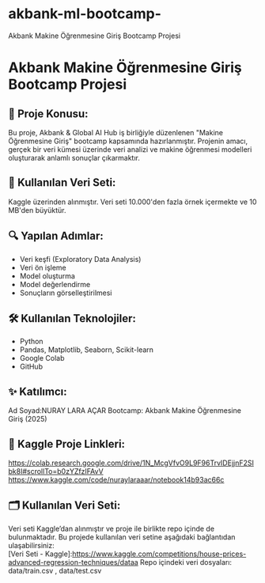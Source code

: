 # akbank-ml-bootcamp-
Akbank Makine Öğrenmesine Giriş Bootcamp Projesi
# Akbank Makine Öğrenmesine Giriş Bootcamp Projesi

## 📌 Proje Konusu:
Bu proje, Akbank & Global AI Hub iş birliğiyle düzenlenen "Makine Öğrenmesine Giriş" bootcamp kapsamında hazırlanmıştır. Projenin amacı, gerçek bir veri kümesi üzerinde veri analizi ve makine öğrenmesi modelleri oluşturarak anlamlı sonuçlar çıkarmaktır.

## 📁 Kullanılan Veri Seti:
Kaggle üzerinden alınmıştır. Veri seti 10.000'den fazla örnek içermekte ve 10 MB'den büyüktür.

## 🔍 Yapılan Adımlar:
- Veri keşfi (Exploratory Data Analysis)
- Veri ön işleme
- Model oluşturma
- Model değerlendirme
- Sonuçların görselleştirilmesi

## 🛠 Kullanılan Teknolojiler:
- Python
- Pandas, Matplotlib, Seaborn, Scikit-learn
- Google Colab
- GitHub

## ✨ Katılımcı:
Ad Soyad:NURAY LARA AÇAR
Bootcamp: Akbank Makine Öğrenmesine Giriş (2025)

## 🔗 Kaggle Proje Linkleri:
https://colab.research.google.com/drive/1N_McgVfvO9L9F96TrvIDEjjnF2SIbk8I#scrollTo=b0zYZfzIFAvV
https://www.kaggle.com/code/nuraylaraaar/notebook14b93ac66c

## 🗂 Kullanılan Veri Seti:
Veri seti Kaggle’dan alınmıştır ve proje ile birlikte repo içinde de bulunmaktadır.
Bu projede kullanılan veri setine aşağıdaki bağlantıdan ulaşabilirsiniz:  
[Veri Seti - Kaggle]:https://www.kaggle.com/competitions/house-prices-advanced-regression-techniques/dataa
Repo içindeki veri dosyaları: data/train.csv , data/test.csv
